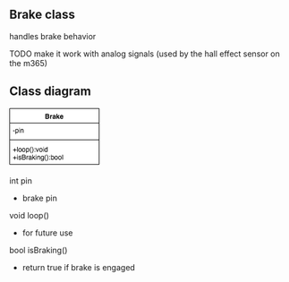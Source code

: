 ## Brake class

handles brake behavior

TODO make it work with analog signals (used by the hall effect sensor on the
  m365)

## Class diagram

![alt text](https://github.com/LucasCoraca/M365-Unlocked/blob/master/doc/classes/BrakeClass.png)

int pin

* brake pin

void loop()

* for future use

bool isBraking()

* return true if brake is engaged
